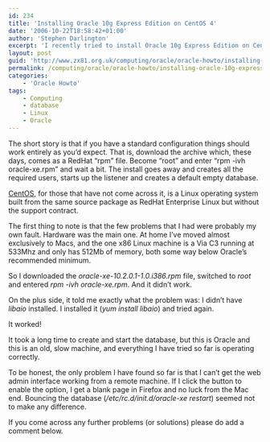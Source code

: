 ```yaml
---
id: 234
title: 'Installing Oracle 10g Express Edition on CentOS 4'
date: '2006-10-22T18:58:42+01:00'
author: 'Stephen Darlington'
excerpt: 'I recently tried to install Oracle 10g Express Edition on CentOS 4. Things have dramatically improved since the early days of Oracle on Linux, but here are the details.'
layout: post
guid: 'http://www.zx81.org.uk/computing/oracle/oracle-howto/installing-oracle-10g-express-edition-on-centos-4.html'
permalink: /computing/oracle/oracle-howto/installing-oracle-10g-express-edition-on-centos-4.html
categories:
    - 'Oracle Howto'
tags:
    - Computing
    - database
    - Linux
    - Oracle
---
```


The short story is that if you have a standard configuration things should work entirely as you’d expect. That is, download the archive which, these days, comes as a RedHat “rpm” file. Become “root” and enter “rpm -ivh oracle-xe.rpm” and wait a bit. The install goes away and creates all the required users, starts up the listener and creates a default empty database.

[CentOS](http://www.centos.org "Not RedHat Linux"), for those that have not come across it, is a Linux operating system built from the same source package as RedHat Enterprise Linux but without the support contract.

The first thing to note is that the few problems that I had were probably my own fault. Hardware was the main one. At home I’ve moved almost exclusively to Macs, and the one x86 Linux machine is a Via C3 running at 533Mhz and only has 512Mb of memory, both some way below Oracle’s recommended minimum.

So I downloaded the *oracle-xe-10.2.0.1-1.0.i386.rpm* file, switched to *root* and entered *rpm -ivh oracle-xe.rpm*. And it didn’t work.

On the plus side, it told me exactly what the problem was: I didn’t have *libaio* installed. I installed it (*yum install libaio*) and tried again.

It worked!

It took a long time to create and start the database, but this is Oracle and this is an old, slow machine, and everything I have tried so far is operating correctly.

To be honest, the only problem I have found so far is that I can’t get the web admin interface working from a remote machine. If I click the button to enable the option, I get a blank page in Firefox and no luck from the Mac end. Bouncing the database (*/etc/rc.d/init.d/oracle-xe restart*) seemed not to make any difference.

If you come across any further problems (or solutions) please do add a comment below.